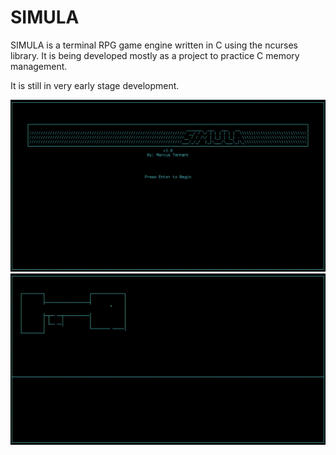SIMULA
=======

SIMULA is a terminal RPG game engine written in C using the ncurses library. It is being developed mostly as a project to practice C memory management. 

It is still in very early stage development.

![screenshot](./Title.jpg)
![screenshot](./PlayTest.jpg)

